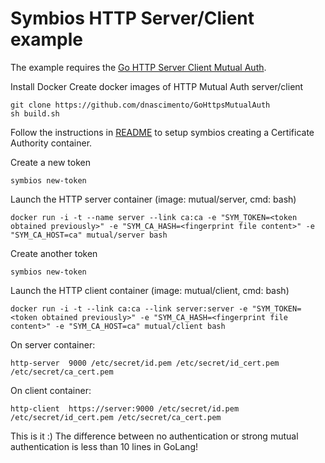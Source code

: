 # Symbios HTTP Server/Client example

The example requires the [Go HTTP Server Client Mutual Auth](https://github.com/dnascimento/GoHttpsMutualAuth).

Install Docker
Create docker images of HTTP Mutual Auth server/client

```
git clone https://github.com/dnascimento/GoHttpsMutualAuth
sh build.sh
```

Follow the instructions in [README](https://github.com/dnascimento/symbios/blob/master/README.md) to setup symbios creating a Certificate Authority container.

Create a new token
```
symbios new-token 
```

Launch the HTTP server container (image: mutual/server, cmd: bash)
```
docker run -i -t --name server --link ca:ca -e "SYM_TOKEN=<token obtained previously>" -e "SYM_CA_HASH=<fingerprint file content>" -e "SYM_CA_HOST=ca" mutual/server bash
```

Create another token
```
symbios new-token 
```


Launch the HTTP client container (image: mutual/client, cmd: bash)
```
docker run -i -t --link ca:ca --link server:server -e "SYM_TOKEN=<token obtained previously>" -e "SYM_CA_HASH=<fingerprint file content>" -e "SYM_CA_HOST=ca" mutual/client bash
```


On server container:
```
http-server  9000 /etc/secret/id.pem /etc/secret/id_cert.pem /etc/secret/ca_cert.pem
```

On client container:
```
http-client  https://server:9000 /etc/secret/id.pem /etc/secret/id_cert.pem /etc/secret/ca_cert.pem 
```


This is it :) The difference between no authentication or strong mutual authentication is less than 10 lines in GoLang!